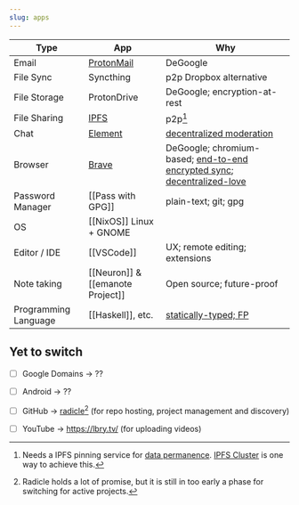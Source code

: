 ```yaml
---
slug: apps
---
```


Type                 | App                                   | Why
---------------------|---------------------------------------|-------------------------------------------------------------------------------------------------------------------------
Email                | [ProtonMail](https://protonmail.com/) | DeGoogle
File Sync            | Syncthing                             | p2p Dropbox alternative
File Storage         | ProtonDrive                           | DeGoogle; encryption-at-rest
File Sharing         | [IPFS]                                | p2p[^ipfspinning]
Chat                 | [Element]                             | [decentralized moderation]
Browser              | [Brave](https://brave.com/)           | DeGoogle; chromium-based; [end-to-end encrypted sync][brave-sync]; [decentralized-love](https://brave.com/ipfs-support/)
Password Manager     | [[Pass with GPG]]                     | plain-text; git; gpg
OS                   | [[NixOS]] Linux  + GNOME              |
Editor / IDE         | [[VSCode]]                            | UX; remote editing; extensions
Note taking          | [[Neuron]] & [[emanote Project]]      | Open source; future-proof
Programming Language | [[Haskell]], etc.                     | [statically-typed; FP](https://wiki.haskell.org/Why_Haskell_matters)

[IPFS]: https://ipfs.io/
[Element]: https://element.io/
[decentralized moderation]: https://matrix.org/blog/2020/10/19/combating-abuse-in-matrix-without-backdoors
[pass]: https://www.passwordstore.org/

## Yet to switch

- [ ] Google Domains -> ??
- [ ] Android -> ??
- [ ] GitHub -> [radicle](https://radicle.xyz/)[^radicle] (for repo hosting, project management and discovery)
- [ ] YouTube -> https://lbry.tv/ (for uploading videos)


[^radicle]: Radicle holds a lot of promise, but it is still in too early a phase for switching for active projects.
[^ipfspinning]: Needs a IPFS pinning service for [data permanence](https://docs.ipfs.io/concepts/persistence/). [IPFS Cluster](https://cluster.ipfs.io/) is one way to achieve this.

[brave-sync]: https://support.brave.com/hc/en-us/articles/360021218111-How-do-I-set-up-Sync-